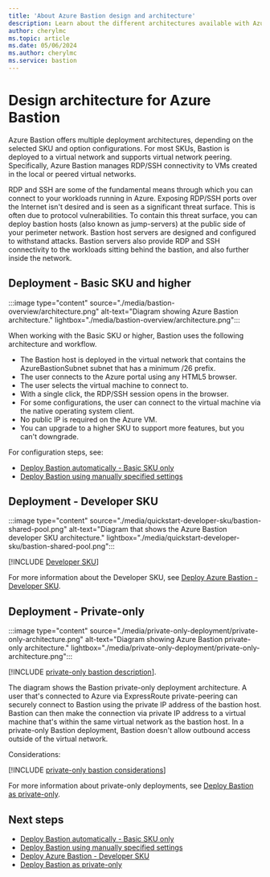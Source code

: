 ```yaml
---
title: 'About Azure Bastion design and architecture'
description: Learn about the different architectures available with Azure Bastion.
author: cherylmc
ms.topic: article
ms.date: 05/06/2024
ms.author: cherylmc
ms.service: bastion
---
```


# Design architecture for Azure Bastion

Azure Bastion offers multiple deployment architectures, depending on the selected SKU and option configurations. For most SKUs, Bastion is deployed to a virtual network and supports virtual network peering. Specifically, Azure Bastion manages RDP/SSH connectivity to VMs created in the local or peered virtual networks.

RDP and SSH are some of the fundamental means through which you can connect to your workloads running in Azure. Exposing RDP/SSH ports over the Internet isn't desired and is seen as a significant threat surface. This is often due to protocol vulnerabilities. To contain this threat surface, you can deploy bastion hosts (also known as jump-servers) at the public side of your perimeter network. Bastion host servers are designed and configured to withstand attacks. Bastion servers also provide RDP and SSH connectivity to the workloads sitting behind the bastion, and also further inside the network.

## Deployment - Basic SKU and higher

:::image type="content" source="./media/bastion-overview/architecture.png" alt-text="Diagram showing Azure Bastion architecture." lightbox="./media/bastion-overview/architecture.png":::

When working with the Basic SKU or higher, Bastion uses the following architecture and workflow.

* The Bastion host is deployed in the virtual network that contains the AzureBastionSubnet subnet that has a minimum /26 prefix.
* The user connects to the Azure portal using any HTML5 browser.
* The user selects the virtual machine to connect to.
* With a single click, the RDP/SSH session opens in the browser.
* For some configurations, the user can connect to the virtual machine via the native operating system client.
* No public IP is required on the Azure VM.
* You can upgrade to a higher SKU to support more features, but you can't downgrade.

For configuration steps, see:

* [Deploy Bastion automatically - Basic SKU only](quickstart-host-portal.md)
* [Deploy Bastion using manually specified settings](tutorial-create-host-portal.md)

## Deployment - Developer SKU

:::image type="content" source="./media/quickstart-developer-sku/bastion-shared-pool.png" alt-text="Diagram that shows the Azure Bastion developer SKU architecture." lightbox="./media/quickstart-developer-sku/bastion-shared-pool.png":::

[!INCLUDE [Developer SKU](../../includes/bastion-developer-sku-description.md)]

For more information about the Developer SKU, see [Deploy Azure Bastion - Developer SKU](quickstart-developer-sku.md).

## Deployment - Private-only

:::image type="content" source="./media/private-only-deployment/private-only-architecture.png" alt-text="Diagram showing Azure Bastion private-only architecture." lightbox="./media/private-only-deployment/private-only-architecture.png":::

[!INCLUDE [private-only bastion description](../../includes/bastion-private-only-description.md)].

The diagram shows the Bastion private-only deployment architecture. A user that's connected to Azure via ExpressRoute private-peering can securely connect to Bastion using the private IP address of the bastion host. Bastion can then make the connection via private IP address to a virtual machine that's within the same virtual network as the bastion host. In a private-only Bastion deployment, Bastion doesn't allow outbound access outside of the virtual network.

Considerations:

[!INCLUDE [private-only bastion considerations](../../includes/bastion-private-only-considerations.md)]

For more information about private-only deployments, see [Deploy Bastion as private-only](private-only-deployment.md).

## Next steps

* [Deploy Bastion automatically - Basic SKU only](quickstart-host-portal.md)
* [Deploy Bastion using manually specified settings](tutorial-create-host-portal.md)
* [Deploy Azure Bastion - Developer SKU](quickstart-developer-sku.md)
* [Deploy Bastion as private-only](private-only-deployment.md)
